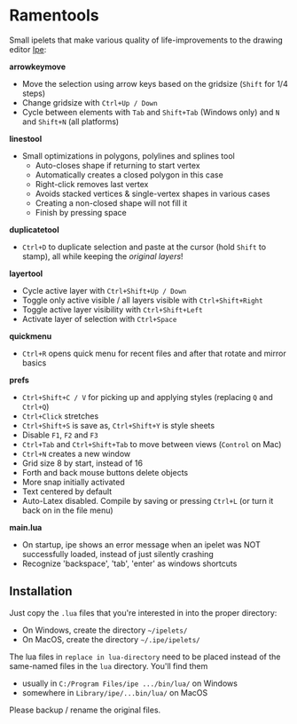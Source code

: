 # Ramentools
Small ipelets that make various quality of life-improvements to the drawing editor [Ipe](https://github.com/otfried/ipe):

**arrowkeymove**
- Move the selection using arrow keys based on the gridsize (`Shift` for 1/4 steps)
- Change gridsize with `Ctrl+Up / Down`
- Cycle between elements with `Tab` and `Shift+Tab` (Windows only) and `N` and `Shift+N` (all platforms)

**linestool**
- Small optimizations in polygons, polylines and splines tool
  - Auto-closes shape if returning to start vertex
  - Automatically creates a closed polygon in this case
  - Right-click removes last vertex
  - Avoids stacked vertices & single-vertex shapes in various cases
  - Creating a non-closed shape will not fill it
  - Finish by pressing space

**duplicatetool**
- `Ctrl+D` to duplicate selection and paste at the cursor (hold `Shift` to stamp), all while keeping the *original layers*!

**layertool**
- Cycle active layer with `Ctrl+Shift+Up / Down`
- Toggle only active visible / all layers visible with `Ctrl+Shift+Right`
- Toggle active layer visibility with `Ctrl+Shift+Left`
- Activate layer of selection with `Ctrl+Space`

**quickmenu**
- `Ctrl+R` opens quick menu for recent files and after that rotate and mirror basics

**prefs**
- `Ctrl+Shift+C / V` for picking up and applying styles (replacing `Q` and `Ctrl+Q`)
- `Ctrl+Click` stretches
- `Ctrl+Shift+S` is save as, `Ctrl+Shift+Y` is style sheets
- Disable `F1`, `F2` and `F3`
- `Ctrl+Tab` and `Ctrl+Shift+Tab` to move between views (`Control` on Mac)
- `Ctrl+N` creates a new window
- Grid size 8 by start, instead of 16
- Forth and back mouse buttons delete objects
- More snap initially activated
- Text centered by default
- Auto-Latex disabled. Compile by saving or pressing `Ctrl+L` (or turn it back on in the file menu)

**main.lua**
- On startup, ipe shows an error message when an ipelet was NOT successfully loaded, instead of just silently crashing
- Recognize 'backspace', 'tab', 'enter' as windows shortcuts

## Installation
Just copy the `.lua` files that you're interested in into the proper directory: 

- On Windows, create the directory `~/ipelets/`
- On MacOS, create the directory `~/.ipe/ipelets/`

The lua files in `replace in lua-directory` need to be placed instead of the same-named files in the `lua` directory. 
You'll find them 

- usually in `C:/Program Files/ipe .../bin/lua/` on Windows
- somewhere in `Library/ipe/...bin/lua/` on MacOS

Please backup / rename the original files. 